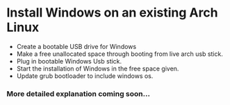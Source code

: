 # Install Windows on an existing Arch Linux

* Create a bootable USB drive for Windows
* Make a free unallocated space through booting from live arch usb stick. 
* Plug in bootable Windows Usb stick.
* Start the installation of Windows in the free space given.
* Update grub bootloader to include windows os. 

### More detailed explanation coming soon...
